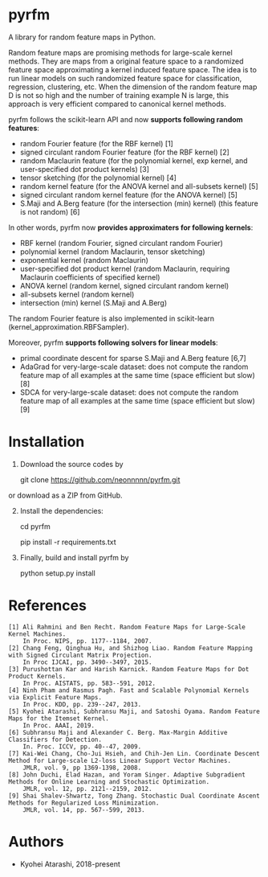 # pyrfm
A library for random feature maps in Python.

Random feature maps are promising methods for large-scale kernel methods.
They are maps from a original feature space to a randomized feature space 
approximating a kernel induced feature space.
The idea is to run linear models on such randomized feature space for 
classification, regression, clustering, etc.
When the dimension of the random feature map D is not so high and the number of
training example N is large, this approach is very efficient compared to 
canonical kernel methods.

pyrfm follows the scikit-learn API and now **supports following random features**:

 - random Fourier feature (for the RBF kernel) [1]
 - signed circulant random Fourier feature (for the RBF kernel) [2]
 - random Maclaurin feature (for the polynomial kernel, exp kernel, and 
 user-specified dot product kernels) [3]
 - tensor sketching (for the polynomial kernel) [4]
 - random kernel feature (for the ANOVA kernel and all-subsets kernel) [5]
 - signed circulant random kernel feature (for the ANOVA kernel) [5]
 - S.Maji and A.Berg feature (for the intersection (min) kernel) (this feature 
 is not random) [6]
 
In other words, pyrfm now **provides approximaters for following kernels**:
 - RBF kernel (random Fourier, signed circulant random Fourier)
 - polynomial kernel (random Maclaurin, tensor sketching)
 - exponential kernel (random Maclaurin)
 - user-specified dot product kernel (random Maclaurin, requiring Maclaurin 
 coefficients of specified kernel)
 - ANOVA kernel (random kernel, signed circulant random kernel)
 - all-subsets kernel (random kernel)
 - intersection (min) kernel (S.Maji and A.Berg)
  
The random Fourier feature is also implemented in scikit-learn 
(kernel_approximation.RBFSampler).

Moreover, pyrfm **supports following solvers for linear models**:
 - primal coordinate descent for sparse S.Maji and A.Berg feature [6,7]
 - AdaGrad for very-large-scale dataset: does not compute the random feature map
  of all examples at the same time (space efficient but slow) [8]
 - SDCA for very-large-scale dataset: does not compute the random feature map
  of all examples at the same time (space efficient but slow) [9]
 
 # Installation
 1. Download the source codes by
 
 
    git clone https://github.com/neonnnnn/pyrfm.git
 
  or download as a ZIP from GitHub.
 
 2. Install the dependencies:
 
 
    cd pyrfm
    
    pip install -r requirements.txt
    
 3. Finally, build and install pyrfm by
 
 
    python setup.py install
    
 # References
    [1] Ali Rahmini and Ben Recht. Random Feature Maps for Large-Scale Kernel Machines. 
        In Proc. NIPS, pp. 1177--1184, 2007.
    [2] Chang Feng, Qinghua Hu, and Shizhog Liao. Random Feature Mapping with Signed Circulant Matrix Projection. 
        In Proc IJCAI, pp. 3490--3497, 2015.
    [3] Purushottan Kar and Harish Karnick. Random Feature Maps for Dot Product Kernels. 
        In Proc. AISTATS, pp. 583--591, 2012.
    [4] Ninh Pham and Rasmus Pagh. Fast and Scalable Polynomial Kernels via Explicit Feature Maps. 
        In Proc. KDD, pp. 239--247, 2013.
    [5] Kyohei Atarashi, Subhransu Maji, and Satoshi Oyama. Random Feature Maps for the Itemset Kernel. 
        In Proc. AAAI, 2019.
    [6] Subhransu Maji and Alexander C. Berg. Max-Margin Additive Classifiers for Detection. 
        In. Proc. ICCV, pp. 40--47, 2009. 
    [7] Kai-Wei Chang, Cho-Jui Hsieh, and Chih-Jen Lin. Coordinate Descent Method for Large-scale L2-loss Linear Support Vector Machines.
        JMLR, vol. 9, pp 1369-1398, 2008.
    [8] John Duchi, Elad Hazan, and Yoram Singer. Adaptive Subgradient Methods for Online Learning and Stochastic Optimization.
        JMLR, vol. 12, pp. 2121--2159, 2012.
    [9] Shai Shalev-Shwartz, Tong Zhang. Stochastic Dual Coordinate Ascent Methods for Regularized Loss Minimization.
        JMLR, vol. 14, pp. 567--599, 2013.
 # Authors
 - Kyohei Atarashi, 2018-present